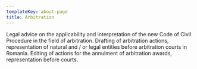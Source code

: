 ```yaml
---
templateKey: about-page
title: Arbitration
---
```

Legal advice on the applicability and interpretation of the new Code of Civil Procedure in the field of arbitration. Drafting of arbitration actions, representation of natural and / or legal entities before arbitration courts in Romania. Editing of actions for the annulment of arbitration awards, representation before courts.